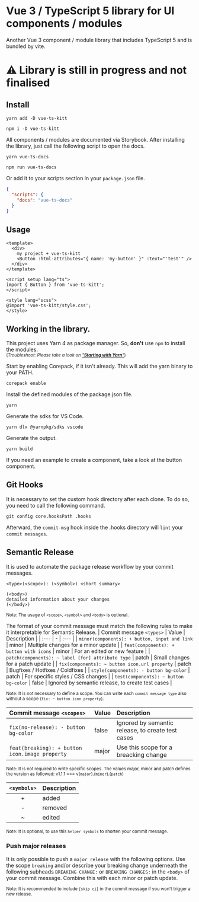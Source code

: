 # Vue 3 / TypeScript 5 library for UI components / modules

Another Vue 3 component / module library that includes TypeScript 5 and is bundled by vite.

# ⚠️ Library is still in progress and not finalised

## Install

```shell
yarn add -D vue-ts-kitt
```
```shell
npm i -D vue-ts-kitt
```

All components / modules are documented via Storybook. After installing the library, just call the following script to open the docs.
```shell
yarn vue-ts-docs
```
```shell
npm run vue-ts-docs
```
Or add it to your scripts section in your `package.json` file.
```json
{
  "scripts": {
    "docs": "vue-ts-docs"
  }
}
```

## Usage

```vue
<template>
  <div>
    my project + vue-ts-kitt
    <Button :html-attributes="{ name: 'my-button' }" :text="'test'" />
  </div>
</template>

<script setup lang="ts">
import { Button } from 'vue-ts-kitt';
</script>

<style lang="scss">
@import 'vue-ts-kitt/style.css';
</style>
```

## Working in the library.

This project uses Yarn 4 as package manager. So, **don't** use `npm` to install the modules. \
<sub>(_Troubleshoot: Please take a look on ["**Starting with Yarn**"](https://yarnpkg.com/getting-started)_)</sub>

Start by enabling Corepack, if it isn't already. This will add the yarn binary to your PATH.
```shell
corepack enable
```
Install the defined modules of the package.json file.
```shell
yarn
```
Generate the sdks for VS Code.
```shell
yarn dlx @yarnpkg/sdks vscode
```
Generate the output.
```shell
yarn build
```
If you need an example to create a component, take a look at the button component.

## Git Hooks

It is necessary to set the custom hook directory after each clone. To do so, you need to call the following command.
```shell
git config core.hooksPath .hooks
```
Afterward, the `commit-msg` hook inside the .hooks directory will `lint` your `commit messages`.

## Semantic Release
It is used to automate the package release workflow by your commit messages.
```text
<type>(<scope>): (<symbol>) <short summary>

(<body>)
detailed information about your changes
(</body>)
```
<sub>Note: The usage of `<scope>`, `<symbol>` and `<body>` is optional.</sub>

The format of your commit message must match the following rules to make it interpretable for Semantic Release.
| Commit message `<types>` | Value | Description |
| :--- | - | :--- |
| `minor(components): + button, input and link` | minor | Multiple changes for a minor update |
| `feat(components): + button with icons` | minor | For an edited or new feature |
| `patch(components): ~ label [for] attribute type` | patch | Small changes for a patch update |
| `fix(components): ~ button icon.url property` | patch | Bugfixes / Hotfixes / Coldfixes |
| `style(components): - button bg-color` | patch | For specific styles / CSS changes |
| `test(components): ~ button bg-color` | false | Ignored by semantic release, to create test cases |

<sub>Note: It is not necessary to define a scope. You can write each `commit message type` also without a scope (`fix: ~ button icon property`).</sub>

| Commit message `<scopes>` | Value | Description |
| :--- | - | :--- |
| `fix(no-release): - button bg-color` | false | Ignored by semantic release, to create test cases |
| `feat(breaking): + button icon.image property` | major | Use this scope for a breacking change |

<sub>Note: It is not required to write specific scopes. The values major, minor and patch defines the version as followed: v1.1.1 === v(`major`).(`minor`).(`patch`)</sub>

| `<symbols>` | Description |
| :---: | :--- |
| + | added |
| - | removed |
| ~ | edited |

<sub>Note: It is optional, to use this `helper symbols` to shorten your commit message.</sub>

### Push major releases
It is only possible to push a `major release` with the following options. Use the scope `breaking` and/or describe your breaking change underneath the following subheads `BREAKING CHANGE:` or `BREAKING CHANGES:` in the `<body>` of your commit message. Combine this with each minor or patch update.

<sub>Note: It is recommended to include `[skip ci]` in the commit message if you won't trigger a new release.</sub>

